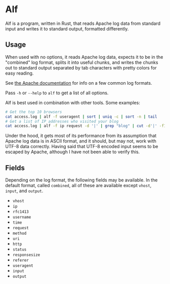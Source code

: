 # Alf

Alf is a program, written in Rust, that reads Apache log data from standard
input and writes it to standard output, formatted differently.

## Usage

When used with no options, it reads Apache log data, expects it to be in the
"combined" log format, splits it into useful chunks, and writes the chunks out
to standard output separated by tab characters with pretty colors for easy
reading.

See [the Apache documentation](https://httpd.apache.org/docs/2.4/mod/mod_log_config.html#examples) for info on a few common log formats.

Pass `-h` or `--help` to `alf` to get a list of all options.

Alf is best used in combination with other tools. Some examples:

```bash
# Get the top 10 browsers
cat access.log | alf -f useragent | sort | uniq -c | sort -n | tail
# Get a list of IP addresses who visited your blog
cat access.log | alf -f ip request -d '|' | grep "blog" | cut -d'|' -f1 | sort | uniq
```

Under the hood, it gets most of its performance from its assumption that Apache
log data is in ASCII format, and it should, but may not, work with UTF-8 data
correctly. Having said that UTF-8 encoded input seems to be escaped by Apache,
although I have not been able to verify this.

## Fields

Depending on the log format, the following fields may be available. In the
default format, called `combined`, all of these are available except `vhost`,
`input`, and `output`.

* `vhost`
* `ip`
* `rfc1413`
* `username`
* `time`
* `request`
* `method`
* `uri`
* `http`
* `status`
* `responsesize`
* `referer`
* `useragent`
* `input`
* `output`
